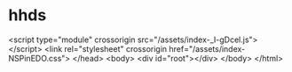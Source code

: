 # hhds
&lt;script type="module" crossorigin src="/assets/index-_I-gDcel.js">&lt;/script>     &lt;link rel="stylesheet" crossorigin href="/assets/index-NSPinEDO.css">   &lt;/head>   &lt;body>     &lt;div id="root">&lt;/div>   &lt;/body> &lt;/html>
